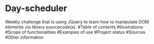 # Day-scheduler
Weekly challenge that is using JQuery to learn how to manipulate DOM elements via library sourcecode(s).
#Table of contents
#Illustrations
#Scope of functionalities 
#Examples of use
#Project status 
#Sources
#Other information
